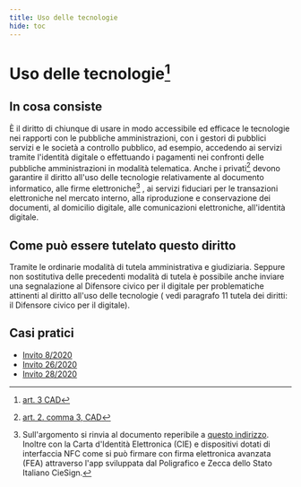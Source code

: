 ```yaml
---
title: Uso delle tecnologie
hide: toc
---
```


# Uso delle tecnologie[^1]

## In cosa consiste

È il diritto di chiunque di usare in modo accessibile ed efficace le tecnologie nei rapporti con le
pubbliche amministrazioni, con i gestori di pubblici servizi e le società a controllo pubblico, ad
esempio, accedendo ai servizi tramite l'identità digitale o effettuando i pagamenti nei confronti
delle pubbliche amministrazioni in modalità telematica. Anche i privati[^2] devono garantire il diritto
all'uso delle tecnologie relativamente al documento informatico, alle firme elettroniche[^3] , ai servizi
fiduciari per le transazioni elettroniche nel mercato interno, alla riproduzione e conservazione dei
documenti, al domicilio digitale, alle comunicazioni elettroniche, all'identità digitale.

## Come può essere tutelato questo diritto

Tramite le ordinarie modalità di tutela amministrativa e giudiziaria. Seppure non sostitutiva delle
precedenti modalità di tutela è possibile anche inviare una segnalazione al Difensore civico per il digitale per problematiche attinenti al diritto all'uso delle tecnologie ( vedi paragrafo 11 tutela dei
diritti: il Difensore civico per il digitale).

## Casi pratici

- [Invito 8/2020](https://www.agid.gov.it/sites/default/files/repository_files/adg-2020-0006026-allegato-segn_122-2019_inviton8-2020_maeci.pdf)
- [Invito 26/2020](https://www.agid.gov.it/sites/default/files/repository_files/adg-2020-0014892-allegato-segnalazione_80_2020_invito26-2020.pdf)
- [Invito 28/2020](https://www.agid.gov.it/sites/default/files/repository_files/adg-2020-0014897-allegato-segnalazione_107_2020_invito28-2020.pdf)



[^1]: [art. 3 CAD](http://www.normattiva.it/uri-res/N2Ls?urn:nir:stato:decreto.legislativo:2005-03-07;82!vig=2021-05-27~art3)
[^2]: [art. 2. comma 3, CAD](http://www.normattiva.it/uri-res/N2Ls?urn:nir:stato:decreto.legislativo:2005-03-07;82!vig=2021-05-27~art2)
[^3]: Sull'argomento si rinvia al documento reperibile a [questo indirizzo](https://www.agid.gov.it/sites/default/files/repository_files/tipologie_di_firme_e_sigilli_elettronici_v1_dicembre_2019.pdf). Inoltre con la Carta d'Identità Elettronica (CIE) e dispositivi dotati di interfaccia NFC come si può firmare con firma elettronica avanzata (FEA) attraverso l'app sviluppata dal Poligrafico e Zecca dello Stato Italiano CieSign.
